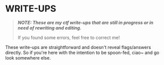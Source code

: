 # WRITE-UPS #

> ***NOTE: These are my ctf write-ups that are still in progress or in need of rewriting and editing.***
> 
> If you found some errors, feel free to correct me!

These write-ups are straightforward and doesn't reveal flags/answers directly.
So if you're here with the intention to be spoon-fed, ciao~ and go look somewhere else.
